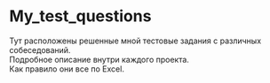 # My_test_questions  
Тут расположены решенные мной тестовые задания с различных собеседований.  
Подробное описание внутри каждого проекта.  
Как правило они все по Excel.  
